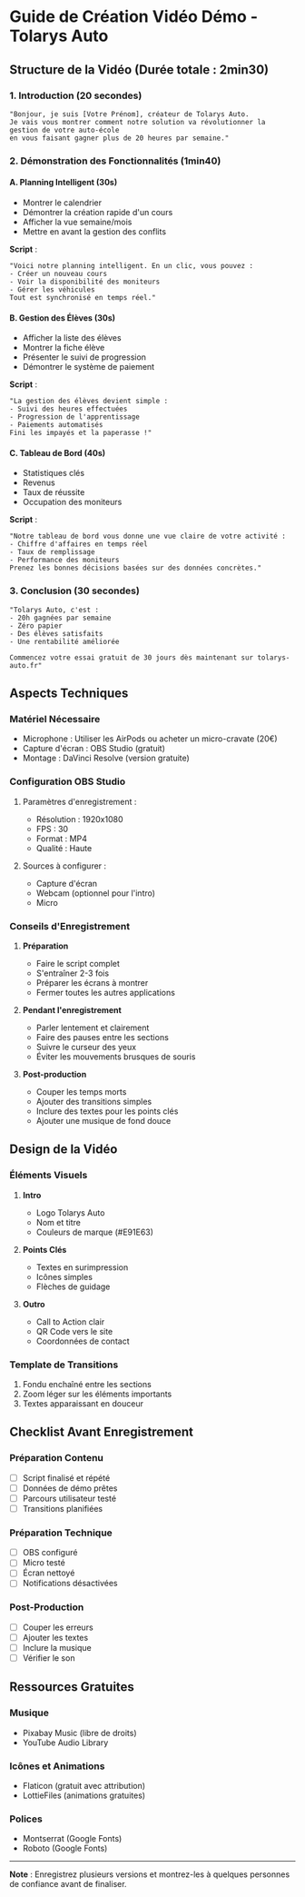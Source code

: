 # Guide de Création Vidéo Démo - Tolarys Auto

## Structure de la Vidéo (Durée totale : 2min30)

### 1. Introduction (20 secondes)
```
"Bonjour, je suis [Votre Prénom], créateur de Tolarys Auto.
Je vais vous montrer comment notre solution va révolutionner la gestion de votre auto-école
en vous faisant gagner plus de 20 heures par semaine."
```

### 2. Démonstration des Fonctionnalités (1min40)

#### A. Planning Intelligent (30s)
- Montrer le calendrier
- Démontrer la création rapide d'un cours
- Afficher la vue semaine/mois
- Mettre en avant la gestion des conflits

**Script** :
```
"Voici notre planning intelligent. En un clic, vous pouvez :
- Créer un nouveau cours
- Voir la disponibilité des moniteurs
- Gérer les véhicules
Tout est synchronisé en temps réel."
```

#### B. Gestion des Élèves (30s)
- Afficher la liste des élèves
- Montrer la fiche élève
- Présenter le suivi de progression
- Démontrer le système de paiement

**Script** :
```
"La gestion des élèves devient simple :
- Suivi des heures effectuées
- Progression de l'apprentissage
- Paiements automatisés
Fini les impayés et la paperasse !"
```

#### C. Tableau de Bord (40s)
- Statistiques clés
- Revenus
- Taux de réussite
- Occupation des moniteurs

**Script** :
```
"Notre tableau de bord vous donne une vue claire de votre activité :
- Chiffre d'affaires en temps réel
- Taux de remplissage
- Performance des moniteurs
Prenez les bonnes décisions basées sur des données concrètes."
```

### 3. Conclusion (30 secondes)
```
"Tolarys Auto, c'est :
- 20h gagnées par semaine
- Zéro papier
- Des élèves satisfaits
- Une rentabilité améliorée

Commencez votre essai gratuit de 30 jours dès maintenant sur tolarys-auto.fr"
```

## Aspects Techniques

### Matériel Nécessaire
- Microphone : Utiliser les AirPods ou acheter un micro-cravate (20€)
- Capture d'écran : OBS Studio (gratuit)
- Montage : DaVinci Resolve (version gratuite)

### Configuration OBS Studio
1. Paramètres d'enregistrement :
   - Résolution : 1920x1080
   - FPS : 30
   - Format : MP4
   - Qualité : Haute

2. Sources à configurer :
   - Capture d'écran
   - Webcam (optionnel pour l'intro)
   - Micro

### Conseils d'Enregistrement
1. **Préparation**
   - Faire le script complet
   - S'entraîner 2-3 fois
   - Préparer les écrans à montrer
   - Fermer toutes les autres applications

2. **Pendant l'enregistrement**
   - Parler lentement et clairement
   - Faire des pauses entre les sections
   - Suivre le curseur des yeux
   - Éviter les mouvements brusques de souris

3. **Post-production**
   - Couper les temps morts
   - Ajouter des transitions simples
   - Inclure des textes pour les points clés
   - Ajouter une musique de fond douce

## Design de la Vidéo

### Éléments Visuels
1. **Intro**
   - Logo Tolarys Auto
   - Nom et titre
   - Couleurs de marque (#E91E63)

2. **Points Clés**
   - Textes en surimpression
   - Icônes simples
   - Flèches de guidage

3. **Outro**
   - Call to Action clair
   - QR Code vers le site
   - Coordonnées de contact

### Template de Transitions
1. Fondu enchaîné entre les sections
2. Zoom léger sur les éléments importants
3. Textes apparaissant en douceur

## Checklist Avant Enregistrement

### Préparation Contenu
- [ ] Script finalisé et répété
- [ ] Données de démo prêtes
- [ ] Parcours utilisateur testé
- [ ] Transitions planifiées

### Préparation Technique
- [ ] OBS configuré
- [ ] Micro testé
- [ ] Écran nettoyé
- [ ] Notifications désactivées

### Post-Production
- [ ] Couper les erreurs
- [ ] Ajouter les textes
- [ ] Inclure la musique
- [ ] Vérifier le son

## Ressources Gratuites

### Musique
- Pixabay Music (libre de droits)
- YouTube Audio Library

### Icônes et Animations
- Flaticon (gratuit avec attribution)
- LottieFiles (animations gratuites)

### Polices
- Montserrat (Google Fonts)
- Roboto (Google Fonts)

---

**Note** : Enregistrez plusieurs versions et montrez-les à quelques personnes de confiance avant de finaliser.
